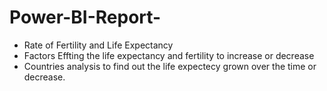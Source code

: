 # Power-BI-Report-
* Rate of Fertility and Life Expectancy
* Factors Effting the life expectancy and fertility to increase or decrease
* Countries analysis to find out the life expectecy grown over the time or decrease.
